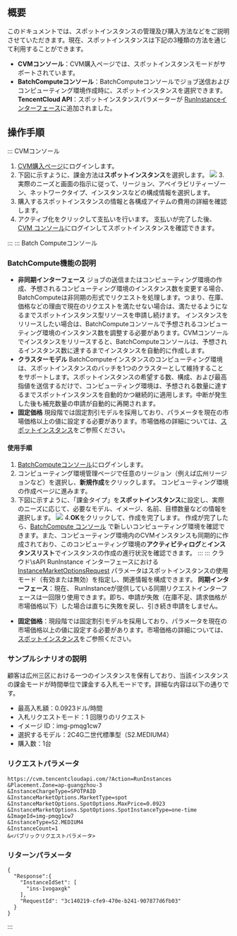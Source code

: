 ## 概要
このドキュメントでは、スポットインスタンスの管理及び購入方法などをご説明させていただきます。現在、スポットインスタンスは下記の3種類の方法を通じて利用することができます。
- **CVMコンソール**：CVM購入ページでは、スポットインスタンスモードがサポートされています。
- **BatchComputeコンソール**：BatchComputeコンソールでジョブ送信およびコンピューティング環境作成時に、スポットインスタンスを選択できます。
**TencentCloud API**：スポットインスタンスパラメーターが [RunInstanceインターフェース](https://intl.cloud.tencent.com/document/product/213/33237)に追加されました。

## 操作手順
<dx-tabs>
::: CVMコンソール

1. [CVM購入ページ](https://buy.intl.cloud.tencent.com/cvm?regionId=1&projectId=-1)にログインします。
2. 下図に示すように、課金方法は**スポットインスタンス**を選択します。
![](https://qcloudimg.tencent-cloud.cn/raw/1c6720cefc4f56bc05d7ba7fc7c31347.png)
3.実際のニーズと画面の指示に従って、リージョン、アベイラビリティーゾーン、ネットワークタイプ、インスタンスなどの構成情報を選択します。
4. 購入するスポットインスタンスの情報と各構成アイテムの費用の詳細を確認します。
5. アクティブ化をクリックして支払いを行います。
支払いが完了した後、[CVM コンソール](https://console.cloud.tencent.com/cvm)にログインしてスポットインスタンスを確認できます。

:::
::: Batch Computeコンソール
### BatchCompute機能の説明
-  **非同期インターフェース**
ジョブの送信またはコンピューティング環境の作成、予想されるコンピューティング環境のインスタンス数を変更する場合、BatchComputeは非同期の形式でリクエストを処理します。つまり、在庫、価格などの理由で現在のリクエストを満たせない場合は、満たせるようになるまでスポットインスタンス型リソースを申請し続けます。
インスタンスをリリースしたい場合は、BatchComputeコンソールで予想されるコンピューティング環境のインスタンス数を調整する必要があります。CVMコンソールでインスタンスをリリースすると、BatchComputeコンソールは、予想されるインスタンス数に達するまでインスタンスを自動的に作成します。
- **クラスターモデル**
BatchComputeインスタンスのコンピューティング環境は、スポットインスタンスのバッチを1つのクラスターとして維持することをサポートします。スポットインスタンスの希望する数、構成、および最高指値を送信するだけで、コンピューティング環境は、予想される数量に達するまでスポットインスタンスを自動的かつ継続的に適用します。中断が発生した後も補充数量の申請が自動的に再開されます。
- **固定価格**
現段階では固定割引モデルを採用しており、パラメータを現在の市場価格以上の値に設定する必要があります。市場価格の詳細については、[スポットインスタンス](https://intl.cloud.tencent.com/document/product/213/17817)をご参照ください。

#### 使用手順
1.  [BatchComputeコンソール](https://console.cloud.tencent.com/batch/env)にログインします。
2. コンピューティング環境管理ページで任意のリージョン（例えば広州リージョンなど）を選択し、**新規作成**をクリックします。
コンピューティング環境の作成ページに進みます。
3. 下図に示すように、「課金タイプ」を**スポットインスタンス**に設定し、実際のニーズに応じて、必要なモデル、イメージ、名前、目標数量などの情報を選択します。
![](https://qcloudimg.tencent-cloud.cn/raw/95437ac5e26f3270c758fcc282042972.png)
4.**OK**をクリックして、作成を完了します。
作成が完了したら、[BatchCompute コンソール](https://console.cloud.tencent.com/batch/env) で新しいコンピューティング環境を確認できます。また、コンピューティング環境内のCVMインスタンスも同期的に作成されており、このコンピューティング環境の**アクティビティログ**と**インスタンスリスト**でインスタンスの作成の進行状況を確認できます。
:::
::: クラウド\sAPI
RunInstance インターフェースにおける[InstanceMarketOptionsRequest]((https://intl.cloud.tencent.com/document/api/213/15753?from_cn_redirect=1)) パラメータはスポットインスタンスの使用モード（有効または無効）を指定し、関連情報を構成できます。
**同期インターフェース**：現在、 RunInstanceが提供している同期リクエストインターフェースは一回限り使用できます。即ち、申請が失敗（在庫不足、請求価格が市場価格以下）した場合は直ちに失敗を戻し、引き続き申請をしません。
* **固定価格**：現段階では固定割引モデルを採用しており、パラメータを現在の市場価格以上の値に設定する必要があります。市場価格の詳細については、[スポットインスタンス](https://intl.cloud.tencent.com/document/product/213/17817)をご参照ください。

### サンプルシナリオの説明
顧客は広州三区における一つのインスタンスを保有しており、当該インスタンスの課金モードが時間単位で課金する入札モードです。詳細な内容は以下の通りです。
- 最高入札額：0.0923ドル/時間
- 入札リクエストモード：1 回限りのリクエスト
- イメージ ID：img-pmqg1cw7
- 選択するモデル：2C4G二世代標準型（S2.MEDIUM4）
- 購入数：1台

### リクエストパラメータ
```
https://cvm.tencentcloudapi.com/?Action=RunInstances
&Placement.Zone=ap-guangzhou-3
&InstanceChargeType=SPOTPAID
&InstanceMarketOptions.MarketType=spot
&InstanceMarketOptions.SpotOptions.MaxPrice=0.0923
&InstanceMarketOptions.SpotOptions.SpotInstanceType=one-time
&ImageId=img-pmqg1cw7
&InstanceType=S2.MEDIUM4
&InstanceCount=1
&<パブリックリクエストパラメータ>
```

### リターンパラメータ
```
{
  "Response":{
    "InstanceIdSet": [
      "ins-1vogaxgk"
    ],
    "RequestId": "3c140219-cfe9-470e-b241-907877d6fb03"
  }
}
```
:::
</dx-tabs>
